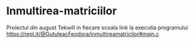 # Inmultirea-matriciilor
Proiectul din august Tekwill in fiecare scoala
link la executia programului https://repl.it/@GutuleacFeodora/inmultireamatricilor#main.c 
